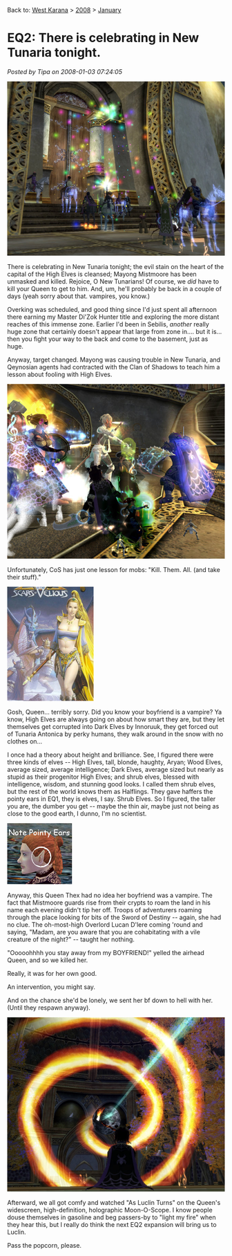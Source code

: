 Back to: [West Karana](/posts/westkarana.md) > [2008](/posts/2008/westkarana.md) > [January](./westkarana.md)
# EQ2: There is celebrating in New Tunaria tonight.

*Posted by Tipa on 2008-01-03 07:24:05*

![everquest2-2008-01-01-21-24-30-72.jpg](../../../uploads/2008/01/everquest2-2008-01-01-21-24-30-72.jpg)

There is celebrating in New Tunaria tonight; the evil stain on the heart of the capital of the High Elves is cleansed; Mayong Mistmoore has been unmasked and killed. Rejoice, O New Tunarians! Of course, we *did* have to kill your Queen to get to him. And, um, he'll probably be back in a couple of days (yeah sorry about that. vampires, you know.)

Overking was scheduled, and good thing since I'd just spent all afternoon there earning my Master Di'Zok Hunter title and exploring the more distant reaches of this immense zone. Earlier I'd been in Sebilis, *another* really huge zone that certainly doesn't appear that large from zone in.... but it is... then you fight your way to the back and come to the basement, just as huge.

Anyway, target changed. Mayong was causing trouble in New Tunaria, and Qeynosian agents had contracted with the Clan of Shadows to teach him a lesson about fooling with High Elves.

![everquest2-2008-01-01-22-34-59-41.jpg](../../../uploads/2008/01/everquest2-2008-01-01-22-34-59-41.jpg)

Unfortunately, CoS has just one lesson for mobs: "Kill. Them. All. (and take their stuff)."

![fv.jpg](../../../uploads/2008/01/fv.jpg)

Gosh, Queen... terribly sorry. Did you know your boyfriend is a vampire? Ya know, High Elves are always going on about how smart they are, but they let themselves get corrupted into Dark Elves by Innoruuk, they get forced out of Tunaria Antonica by perky humans, they walk around in the snow with no clothes on...

I once had a theory about height and brilliance. See, I figured there were three kinds of elves -- High Elves, tall, blonde, haughty, Aryan; Wood Elves, average sized, average intelligence; Dark Elves, average sized but nearly as stupid as their progenitor High Elves; and shrub elves, blessed with intelligence, wisdom, and stunning good looks. I called them shrub elves, but the rest of the world knows them as Halflings. They gave haffers the pointy ears in EQ1, they is elves, I say. Shrub Elves. So I figured, the taller you are, the dumber you get -- maybe the thin air, maybe just not being as close to the good earth, I dunno, I'm no scientist.

![haffer.jpg](../../../uploads/2008/01/haffer.jpg)

Anyway, this Queen Thex had no idea her boyfriend was a vampire. The fact that Mistmoore guards rise from their crypts to roam the land in his name each evening didn't tip her off. Troops of adventurers roaming through the place looking for bits of the Sword of Destiny -- again, she had no clue. The oh-most-high Overlord Lucan D'lere coming 'round and saying, "Madam, are you aware that you are cohabitating with a vile creature of the night?" -- taught her nothing.

"Ooooohhhh you stay away from my BOYFRIEND!" yelled the airhead Queen, and so we killed her.

Really, it was for her own good.

An intervention, you might say.

And on the chance she'd be lonely, we sent her bf down to hell with her. (Until they respawn anyway).

![everquest2-2008-01-01-23-36-16-59.jpg](../../../uploads/2008/01/everquest2-2008-01-01-23-36-16-59.jpg)

Afterward, we all got comfy and watched "As Luclin Turns" on the Queen's widescreen, high-definition, holographic Moon-O-Scope. I know people douse themselves in gasoline and beg passers-by to "light my fire" when they hear this, but I really do think the next EQ2 expansion will bring us to Luclin.

Pass the popcorn, please.
